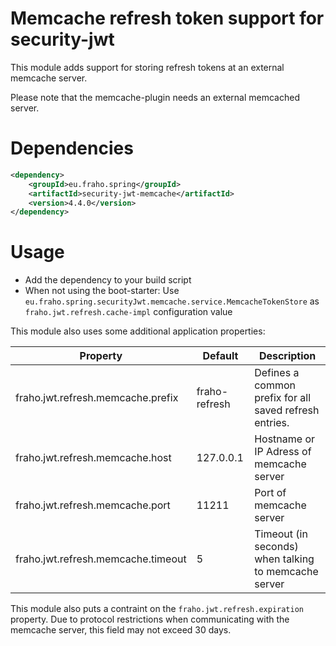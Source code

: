 # Memcache refresh token support for security-jwt

This module adds support for storing refresh tokens at an external memcache server.

Please note that the memcache-plugin needs an external memcached server.

# Dependencies
```xml
<dependency>
    <groupId>eu.fraho.spring</groupId>
    <artifactId>security-jwt-memcache</artifactId>
    <version>4.4.0</version>
</dependency>
```

# Usage
* Add the dependency to your build script
* When not using the boot-starter: Use ```eu.fraho.spring.securityJwt.memcache.service.MemcacheTokenStore``` as ```fraho.jwt.refresh.cache-impl``` configuration value

This module also uses some additional application properties:

| Property                                 | Default        | Description   |
|------------------------------------------|----------------|---------------|
| fraho.jwt.refresh.memcache.prefix        | fraho-refresh  | Defines a common prefix for all saved refresh entries. |
| fraho.jwt.refresh.memcache.host          | 127.0.0.1      | Hostname or IP Adress of memcache server|
| fraho.jwt.refresh.memcache.port          | 11211          | Port of memcache server|
| fraho.jwt.refresh.memcache.timeout       | 5              | Timeout (in seconds) when talking to memcache server|

This module also puts a contraint on the ```fraho.jwt.refresh.expiration``` property.
Due to protocol restrictions when communicating with the memcache server,
this field may not exceed 30 days.
